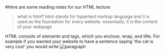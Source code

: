 #Here are some reading notes for our HTML lecture
>what is html?
html stands for hypertext markup language and it is used as the foundation for every website. essentially, it is the content of your webpage

HTML consists of elements and tags, which you enclose, wrap, and title. For example if you wanted your website to have a sentence saying 
'the cat is very cool' 
you would write 
![paragraph](https://prnt.sc/1grfzy0)
